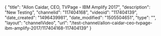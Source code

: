{
    "title": "Allon Caidar, CEO, TVPage - IBM Amplify 2017",
    "description": "New Testing",
    "channelid": "117404168",
    "videoid": "117404139",
    "date_created": "1496439981",
    "date_modified": "1505504651",
    "type": "",
    "layout": "channelVideo",
    "url": "\/test-channel\/allon-caidar-ceo-tvpage-ibm-amplify-2017\/117404168-117404139"
}